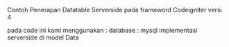Contoh Penerapan Datatable Serverside pada frameword Codeigniter versi 4

pada code ini kami menggunakan : 
database : mysql
implementasi serverside di model Data
